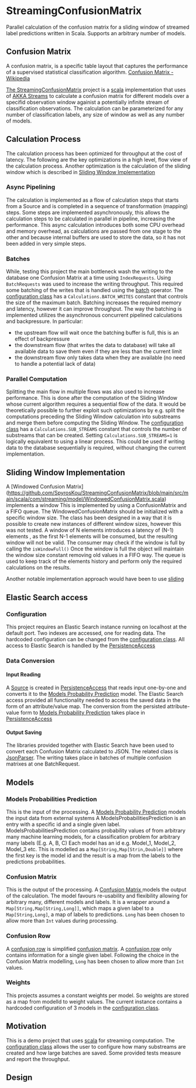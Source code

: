 # StreamingConfusionMatrix
Parallel calculation of the confusion matrix for a sliding window of streamed label predictions written in Scala.
Supports an arbitrary number of models.

## Confusion Matrix
A confusion matrix, is a specific table layout that captures the performance of a supervised statistical classification algorithm. [Confusion Matrix - Wikipedia](https://en.wikipedia.org/wiki/Confusion_matrix)

[The StreamingConfusionMatrix](https://github.com/SpyrosKou/StreamingConfusionMatrix) project is a [scala](https://scala-lang.org/) implementation that uses of [AKKA Streams](https://doc.akka.io/docs/akka/current/stream/stream-introduction.html) to calculate a confusion matrix for different models over a specifid observation window againist a potentially infinite stream of classification observations. The calculation can be parameterized for any number of classification labels, any size of window as well as any number of models.

## Calculation Process
The calculation process has been optimized for throughput at the cost of latency.
The following are the key optimizations in a high level, flow view of the calculation process. Another optimization is the calculation of the sliding window which is described in [Sliding Window Implementation](sliding-window-implementation) 

### Async Pipelining
The calculation is implemented as a flow of calculation steps that starts from a Source and is completed in a sequence of transformation (mapping) steps.
Some steps are implemented asynchronously, this allows the calculation steps to be calculated in parallel in pipeline, increasing the performance.
This async calculation introduces both some CPU overhead and memory overhead, as calculations are passed from one stage to the other and because internal buffers are used to store the data, so it has not been added in very simple steps. 

### Batches
While, testing this project the main bottleneck wash the writing to the database one Confusion Matrix at a time using `IndexRequests`. 
Using `BatchRequests` was used to increase the writing throughput. This required some batching of the writes that is handled using the [batch](https://doc.akka.io/docs/akka/current/stream/operators/Source-or-Flow/batch.html) operator.
The [configuration class](https://github.com/SpyrosKou/StreamingConfusionMatrix/blob/main/src/main/scala/com/streaming/model/Configuration.scala) has a `Calculations.BATCH_WRITES` constant that controls the size of the maximum batch.
Batching increases the required memory and latency, however it can improve throughput.
The way the batching is implemented utilizes the asynchronous concurrent pipelined calculations and backpressure. In particular:
 - the upstream flow will wait once the batching buffer is full, this is an effect of backpressure
 - the downstream flow (that writes the data to database) will take all available data to save them even if they are less than the current limit
 - the downstream flow only takes data when they are available (no need to handle a potential lack of data) 

### Parallel Computation 
Splitting the main flow in multiple flows was also used to increase performance. This is done after the computation of the Sliding Window whose current algorithm requires a sequential flow of the data.
It would be theoretically possible to further exploit such optimizations by e.g. split the computations preceding the Sliding Window calculation into substreams and merge them before computing the Sliding Window.
The [configuration class](https://github.com/SpyrosKou/StreamingConfusionMatrix/blob/main/src/main/scala/com/streaming/model/Configuration.scala) has a `Calculations.SUB_STREAMS` constant that controls the number of substreams that can be created.
Setting `Calculations.SUB_STREAMS=1` is logically equivalent to using a linear process. This could be used if writing data to the database sequentially is required, without changing the current implementation.


## Sliding Window Implementation

A [Windowed Confusion Matrix] (https://github.com/SpyrosKou/StreamingConfusionMatrix/blob/main/src/main/scala/com/streaming/model/WindowedConfusionMatrix.scala) implements a window
This is implemented by using a ConfusionMatrix and a FIFO queue. The WindowedConfusionMatrix should be initialized with a specific window size.
The class has been designed in a way that it is possible to create new instances of different window sizes, however this was not tested.
A window of N elements introduces a latency of (N-1) elements , as the first N-1 elements will be consumed, but the resulting window will not be valid.
The consumer may check if the window is full by calling the `isWindowFull()`
Once the window is full the object will maintain the window size constant removing old values in a FIFO way.
The queue is used to keep track of the elements history and perform only the required calculations on the results.

Another notable implementation approach would have been to use  [sliding](https://doc.akka.io/docs/akka/current/stream/operators/Source-or-Flow/sliding.html)

## Elastic Search access

### Configuration
This project requires an Elastic Search instance running on localhost at the default port.
Two indexes are accessed, one for reading data. The hardcoded configuration can be changed from the [configuration class](https://github.com/SpyrosKou/StreamingConfusionMatrix/blob/main/src/main/scala/com/streaming/model/Configuration.scala).
All access to Elastic Search is handled by the [PersistenceAccess](https://github.com/SpyrosKou/StreamingConfusionMatrix/blob/main/src/main/scala/com/elasticsearch/query/PersistenceAccess.scala)

### Data Conversion

#### Input Reading
A [Source](https://doc.akka.io/api/akka/2.6/akka/stream/scaladsl/Source.html) is created in [PersistenceAccess](https://github.com/SpyrosKou/StreamingConfusionMatrix/blob/main/src/main/scala/com/elasticsearch/query/PersistenceAccess.scala) that reads input one-by-one and converts it to the [Models Probability Prediction](#Models-Probabilities-Prediction) model.
The Elastic Search access provided all functionality needed to access the saved data in the form of an attribute/value map.
The conversion from the persisted attribute-value form to [Models Probability Prediction](#Models-Probabilities-Prediction) takes place in [PersistenceAccess](https://github.com/SpyrosKou/StreamingConfusionMatrix/blob/main/src/main/scala/com/elasticsearch/query/PersistenceAccess.scala)

#### Output Saving
The libraries provided together with Elastic Search have been used to convert each Confusion Matrix calculated to JSON. The related class is [JsonParser](https://github.com/SpyrosKou/StreamingConfusionMatrix/blob/main/src/main/scala/com/elasticsearch/query/JsonParser.scala).
The writing takes place in batches of multiple confusion matrixes at one BatchRequest.

## Models

### Models Probabilities Prediction
This is the input of the processing.
A [Models Probability Prediction](https://github.com/SpyrosKou/StreamingConfusionMatrix/blob/main/src/main/scala/com/streaming/model/ModelsProbabilitiesPrediction.scala) models the input data from external systems
A ModelsProbabilitiesPrediction is an entry with a specific id and a single given label.  ModelsProbabilitiesPrediction contains  probability values of from arbitrary many machine learning models, for a classification problem for arbitrary many labels (E.g. A, B, C)
Each model has an id e.g. Model_1, Model_2, Model_3 etc. This is modelled as a `Map[String,Map[Strin,Double]]` where the first key is the model id and the result is a map from the labels to the predictions probabilities.

### Confusion Matrix
This is the output of the processing.
A [Confusion Matrix ](https://github.com/SpyrosKou/StreamingConfusionMatrix/blob/main/src/main/scala/com/streaming/model/ConfusionMatrix.scala) models the output of the calculation.
The model favours re-usability and flexibility allowing for arbitrary many, different models and labels.
It is a wrapper around a `Map[String,Map[String,Long]]`, which maps a given label to a `Map[String,Long]`, a map of labels to predictions.
`Long` has been chosen to allow more than `Int` values during processing.

### Confusion Row
A [confusion row](https://github.com/SpyrosKou/StreamingConfusionMatrix/blob/main/src/main/scala/com/streaming/model/ConfusionRow.scala) is simplified [confusion matrix](https://github.com/SpyrosKou/StreamingConfusionMatrix/blob/main/src/main/scala/com/streaming/model/ConfusionMatrix.scala).
A [confusion row](https://github.com/SpyrosKou/StreamingConfusionMatrix/blob/main/src/main/scala/com/streaming/model/ConfusionRow.scala) only contains information for a single given label.
Following the choice in the Confusion Matrix modelling, `Long` has been chosen to allow more than `Int` values. 

### Weights
This projects assumes a constant weights per model. So weights are stored as a map from modelId to weight values. The current instance contains a hardcoded configuration of 3 models in the [configuration class](https://github.com/SpyrosKou/StreamingConfusionMatrix/blob/main/src/main/scala/com/streaming/model/Configuration.scala).


## Motivation
This is a demo project that uses [scala](https://scala-lang.org/) for streaming computation.
The [configuration class](https://github.com/SpyrosKou/StreamingConfusionMatrix/blob/main/src/main/scala/com/streaming/model/Configuration.scala) allows the user to configure how many substreams are created and how large batches are saved.
Some provided tests measure and report the throughput. 

## Design

